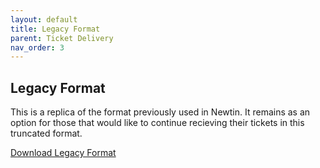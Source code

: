 ```yaml
---
layout: default
title: Legacy Format
parent: Ticket Delivery
nav_order: 3
---
```


## Legacy Format

This is a replica of the format previously used in Newtin. It remains as an option for those that would like to continue recieving their tickets in this truncated format.

<a class="btn" href="https://usanorth811.github.io/pelicancorp/assets/zip/Legacy.zip" >Download Legacy Format</a>
